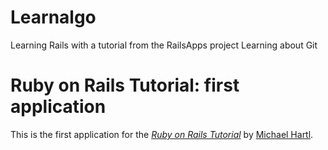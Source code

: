 Learnalgo
== 

Learning Rails with a tutorial from the RailsApps project
Learning about Git

# Ruby on Rails Tutorial: first application

This is the first application for the
[*Ruby on Rails Tutorial*](http://railstutorial.org/)
by [Michael Hartl](http://michaelhartl.com/).


